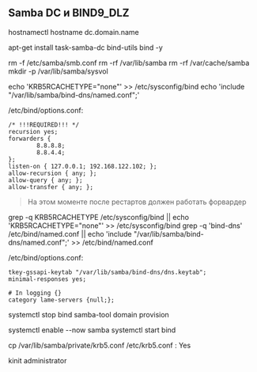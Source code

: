 ## Samba DC и BIND9_DLZ

hostnamectl hostname dc.domain.name

apt-get install task-samba-dc bind-utils bind -y

rm -f /etc/samba/smb.conf
rm -rf /var/lib/samba
rm -rf /var/cache/samba
mkdir -p /var/lib/samba/sysvol

echo 'KRB5RCACHETYPE="none"' >> /etc/sysconfig/bind
echo 'include "/var/lib/samba/bind-dns/named.conf";'

/etc/bind/options.conf:
```bind
/* !!!REQUIRED!!! */
recursion yes;
forwarders {
        8.8.8.8;
        8.8.4.4;
};
listen-on { 127.0.0.1; 192.168.122.102; };
allow-recursion { any; };
allow-query { any; };
allow-transfer { any; };
```
> На этом моменте после рестартов должен работать форвардер


grep -q KRB5RCACHETYPE /etc/sysconfig/bind || echo 'KRB5RCACHETYPE="none"' >> /etc/sysconfig/bind
grep -q 'bind-dns' /etc/bind/named.conf || echo 'include "/var/lib/samba/bind-dns/named.conf";' >> /etc/bind/named.conf

/etc/bind/options.conf:
```bind
tkey-gssapi-keytab "/var/lib/samba/bind-dns/dns.keytab";
minimal-responses yes;

# In logging {}
category lame-servers {null;};
```

systemctl stop bind
samba-tool domain provision

systemctl enable --now samba
systemctl start bind

cp /var/lib/samba/private/krb5.conf /etc/krb5.conf : Yes

kinit administrator